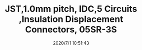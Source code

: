 ﻿---
layout: post 
title: JST,1.0mm pitch, IDC,5 Circuits ,Insulation Displacement Connectors, 05SR-3S
tags: IDC SR
categories: wire-harness
overview: 05SR-3S, JST,1.0mm pitch, IDC,5 Circuits ,Disconnectable type, IDC style, Compact type
series: IDC
part_number: 05SR-3S
thumb_img: static/202007/397-thumb-20200701185340.jpg
image: static/202007/397-20200701185340.jpg
date: 2020/7/1 10:51:43
---



